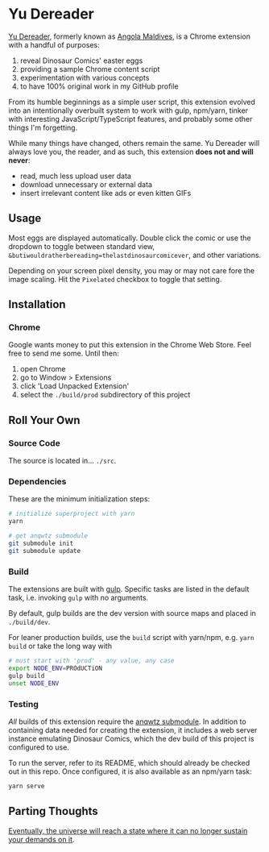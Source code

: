 # Yu Dereader

[Yu Dereader](http://www.qwantz.com/index.php?comic=3413),
formerly known as [Angola Maldives](http://qwantz.com/index.php?comic=2319),
is a Chrome extension with a handful of purposes:

1.   reveal Dinosaur Comics' easter eggs
1.   providing a sample Chrome content script
1.   experimentation with various concepts
1.   to have 100% original work in my GitHub profile

From its humble beginnings as a simple user script,
this extension evolved into an intentionally overbuilt system
to work with gulp, npm/yarn,
tinker with interesting JavaScript/TypeScript features,
and probably some other things I'm forgetting.

While many things have changed, others remain the same.
Yu Dereader will always love you, the reader, and as such,
this extension **does not and will never**:

*   read, much less upload user data
*   download unnecessary or external data
*   insert irrelevant content like ads or even kitten GIFs

## Usage

Most eggs are displayed automatically.
Double click the comic or use the dropdown
to toggle between standard view,
`&butiwouldratherbereading=thelastdinosaurcomicever`,
and other variations.

Depending on your screen pixel density, you may or may not care fore the
image scaling. Hit the `Pixelated` checkbox to toggle that setting.

## Installation

### Chrome

Google wants money to put this extension in the Chrome Web Store.
Feel free to send me some.
Until then:

1.   open Chrome
1.   go to Window > Extensions
1.   click 'Load Unpacked Extension'
1.   select the `./build/prod` subdirectory of this project

## Roll Your Own

### Source Code

The source is located in... `./src`.

### Dependencies

These are the minimum initialization steps:

```sh
# initialize superproject with yarn
yarn

# get anqwtz submodule
git submodule init
git submodule update
```

### Build

The extensions are built with [gulp](http://gulpjs.com/).
Specific tasks are listed in the default task,
i.e. invoking `gulp` with no arguments.

By default, gulp builds are the dev version with source maps
and placed in `./build/dev`.

For leaner production builds,
use the `build` script with yarn/npm, e.g. `yarn build`
or take the long way with

```sh
# must start with 'prod' - any value, any case
export NODE_ENV=PROdUCTiON
gulp build
unset NODE_ENV
```

### Testing

*All* builds of this extension require the
[anqwtz submodule](https://github.com/schmamps/anqwtz).
In addition to containing data needed for creating the extension,
it includes a web server instance emulating Dinosaur Comics,
which the dev build of this project is configured to use.

To run the server, refer to its README,
which should already be checked out in this repo.
Once configured, it is also available as an npm/yarn task:

```sh
yarn serve
```

## Parting Thoughts

[Eventually, the universe will reach a state where it can no longer
sustain your demands on it](https://qwantz.com/index.php?comic=2033&butiwouldratherbereading=thelastdinosaurcomicever).
